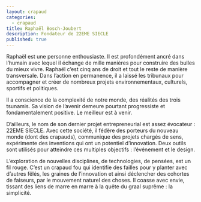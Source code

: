 ```yaml
---
layout: crapaud
categories:
  - crapaud
title: Raphaël Bosch-Joubert
description: Fondateur de 22EME SIECLE
published: true
---
```


Raphaël est une personne enthousiaste. Il est profondément ancré dans l’humain avec lequel il échange de mille manières pour construire des bulles du mieux vivre. Raphaël c’est cinq ans de droit et tout le reste de manière transversale. Dans l’action en permanence, il a laissé les tribunaux pour accompagner et créer de nombreux projets environnementaux, culturels, sportifs et politiques.

Il a conscience de la complexité de notre monde, des réalités des trois tsunamis. Sa vision de l’avenir demeure pourtant progressiste et fondamentalement positive. Le meilleur est à venir.

D’ailleurs, le nom de son dernier projet entrepreneurial est assez évocateur : 22EME SIECLE. Avec cette société, il fédère des porteurs du nouveau monde (dont des crapauds), communique des projets chargés de sens, expérimente des inventions qui ont un potentiel d’innovation. Deux outils sont utilisés pour atteindre ces multiples objectifs : l’événement et le design. 

L’exploration de nouvelles disciplines, de technologies, de pensées, est un fil rouge. C’est un crapaud fou qui identifie des failles pour y planter avec d’autres fêlés, les graines de l’innovation et ainsi déclencher des cohortes de faiseurs, par le mouvement naturel des choses. Il coasse avec envie, tissant des liens de marre en marre à la quête du graal suprême : la simplicité. 
